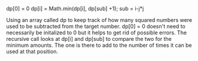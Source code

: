 dp[0] = 0
dp[i] = Math.min(dp[i], dp[sub] +1);
sub = i-j*j

Using an array called dp to keep track of how many squared numbers were used to be subtracted from the target number. dp[0] = 0 doesn't need to necessarily be initalized to 0 but it helps to get rid of possible errors. The recursive call looks at dp[i] and dp[sub] to compare the two for the minimum amounts. The one is there to add to the number of times it can be used at that position.
